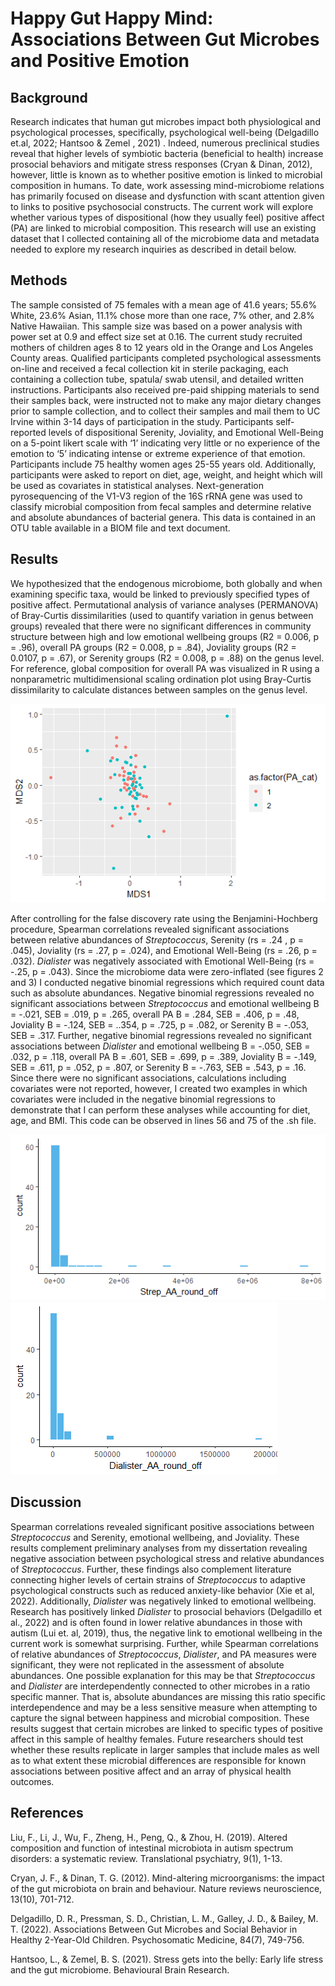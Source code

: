 # Happy Gut Happy Mind: Associations Between Gut Microbes and Positive Emotion 

## Background

Research indicates that human gut microbes impact both physiological and psychological processes, specifically, psychological well-being (Delgadillo et.al, 2022; Hantsoo & Zemel , 2021) . Indeed, numerous preclinical studies reveal that higher levels of symbiotic bacteria (beneficial to health) increase prosocial behaviors and mitigate stress responses (Cryan & Dinan, 2012), however, little is known as to whether positive emotion is linked to microbial composition in humans. To date, work assessing mind-microbiome relations has primarily focused on disease and dysfunction with scant attention given to links to positive psychosocial constructs. The current work will explore whether various types of dispositional (how they usually feel) positive affect (PA) are linked to microbial composition. This research will use an existing dataset that I collected containing all of the microbiome data and metadata needed to explore my research inquiries as described in detail below.

## Methods

The sample consisted of 75 females with a mean age of 41.6 years; 55.6% White, 23.6% Asian, 11.1% chose more than one race, 7% other, and 2.8% Native Hawaiian. This sample size was based on a power analysis with power set at 0.9 and effect size set at 0.16. The current study recruited mothers of children ages 8 to 12 years old in the Orange and Los Angeles County areas. Qualified participants completed psychological assessments on-line and received a fecal collection kit in sterile packaging, each containing a collection tube, spatula/ swab utensil, and detailed written instructions. Participants also received pre-paid shipping materials to send their samples back, were instructed not to make any major dietary changes prior to sample collection, and to collect their samples and mail them to UC Irvine within 3-14 days of participation in the study. Participants self-reported levels of dispositional Serenity, Joviality, and Emotional Well-Being on a 5-point likert scale with ‘1’ indicating very little or no experience of the emotion to ‘5’ indicating intense or extreme experience of that emotion. Participants include 75 healthy women ages 25-55 years old. Additionally, participants were asked to report on diet, age, weight, and height which will be used as covariates in statistical analyses. Next-generation pyrosequencing of the V1-V3 region of the 16S rRNA gene was used to classify microbial composition from fecal samples and determine relative and absolute abundances of bacterial genera. This data is contained in an OTU table available in a BIOM file and text document. 

## Results

We hypothesized that the endogenous microbiome, both globally and when examining specific taxa, would be linked to previously specified types of positive affect. Permutational analysis of variance analyses (PERMANOVA) of Bray-Curtis dissimilarities (used to quantify variation in genus between groups) revealed that there were no significant differences in community structure between high and low emotional wellbeing groups (R2 = 0.006, p = .96),  overall PA groups (R2 = 0.008, p = .84), Joviality groups (R2 = 0.0107, p = .67), or Serenity groups (R2 = 0.008, p = .88) on the genus level. For reference, global composition for overall PA was visualized in R using a nonparametric multidimensional scaling ordination plot using Bray-Curtis dissimilarity to calculate distances between samples on the genus level.

![Figure 1 NMDS Plot ](https://github.com/desic2022/EE282/blob/main/output/figures/PANAS_PA_plot.png)

After controlling for the false discovery rate using the Benjamini-Hochberg procedure, Spearman correlations revealed significant associations between relative abundances of *Streptococcus*, Serenity (rs = .24 , p = .045), Joviality (rs = .27, p = .024), and Emotional Well-Being (rs = .26, p = .032). *Dialister* was negatively associated with Emotional Well-Being (rs = -.25, p = .043). Since the microbiome data were zero-inflated (see figures 2 and 3) I conducted negative binomial regressions which required count data such as absolute abundances. Negative binomial regressions revealed no significant associations between *Streptococcus* and emotional wellbeing B = -.021, SEB = .019, p = .265, overall PA B = .284, SEB = .406, p = .48, Joviality B = -.124, SEB = ..354, p = .725, p = .082, or Serenity B = -.053, SEB = .317. Further, negative binomial regressions revealed no significant associations between *Dialister* and emotional wellbeing B = -.050, SEB = .032, p = .118, overall PA B = .601, SEB = .699, p = .389, Joviality B = -.149, SEB = .611, p = .052, p = .807, or Serenity B = -.763, SEB = .543, p = .16. Since there were no significant associations, calculations including covariates were not reported, however, I created two examples in which covariates were included in the negative binomial regressions to demonstrate that I can perform these analyses while accounting for diet, age, and BMI. This code can be observed in lines 56 and 75 of the .sh file.

![Figure 2: ](https://github.com/desic2022/EE282/blob/main/output/figures/Streptococcus_Histogram.png)
![Figure 3: ](https://github.com/desic2022/EE282/blob/main/output/figures/Dialister_Absolute_Abundance_Plot.png)

## Discussion

Spearman correlations revealed significant positive associations between *Streptococcus* and Serenity, emotional wellbeing, and Joviality. These results complement preliminary analyses from my dissertation revealing negative association between psychological stress and relative abundances of *Streptococcus*. Further, these findings also complement literature connecting higher levels of certain strains of *Streptococcus* to adaptive psychological constructs such as reduced anxiety-like behavior (Xie et al, 2022).  Additionally, *Dialister* was negatively linked to emotional wellbeing. Research has positively linked *Dialister* to prosocial behaviors (Delgadillo et al., 2022) and is often found in lower relative abundances in those with autism (Lui et. al, 2019), thus, the negative link to emotional wellbeing in the current work is somewhat surprising. Further, while Spearman correlations of relative abundances of *Streptococcus*, *Dialister*, and PA measures were significant, they were not replicated in the assessment of absolute abundances. One possible explanation for this may be that *Streptococcus* and *Dialister* are interdependently connected to other microbes in a ratio specific manner. That is, absolute abundances are missing this ratio specific interdependence and may be a less sensitive measure when attempting to capture the signal between happiness and microbial composition. These results suggest that certain microbes are linked to specific types of positive affect in this sample of healthy females. Future researchers should test whether these results replicate in larger samples that include males as well as to what extent these microbial differences are responsible for known associations between positive affect and an array of physical health outcomes.  

## References

Liu, F., Li, J., Wu, F., Zheng, H., Peng, Q., & Zhou, H. (2019). Altered composition and function of intestinal microbiota in autism spectrum disorders: a systematic review. Translational psychiatry, 9(1), 1-13.

Cryan,  J. F., & Dinan, T. G. (2012). Mind-altering microorganisms: the impact of the gut microbiota on brain and behaviour. Nature reviews neuroscience, 13(10), 701-712.

Delgadillo, D. R., Pressman, S. D., Christian, L. M., Galley, J. D., & Bailey, M. T. (2022). Associations Between Gut Microbes and Social Behavior in Healthy 2-Year-Old Children. Psychosomatic Medicine, 84(7), 749-756.

Hantsoo, L., & Zemel, B. S. (2021). Stress gets into the belly: Early life stress and the gut microbiome. Behavioural Brain Research.